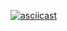 [![asciicast](https://asciinema.org/a/a8BIDMycXReDKlwKefstnGfWG.png)](https://asciinema.org/a/a8BIDMycXReDKlwKefstnGfWG)